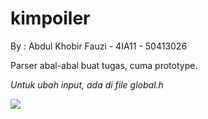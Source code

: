 # kimpoiler
By : Abdul Khobir Fauzi - 4IA11 - 50413026

Parser abal-abal buat tugas, cuma prototype.

*Untuk ubah input, ada di file global.h*

<img src="http://static1.fjcdn.com/thumbnails/comments/This+show+was+the+best+thing+ever+_dcbdc09c1ef72656f2a1809b0f0e684e.jpg" />

